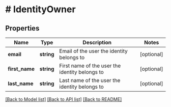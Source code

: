 # # IdentityOwner

## Properties

Name | Type | Description | Notes
------------ | ------------- | ------------- | -------------
**email** | **string** | Email of the user the identity belongs to | [optional] 
**first_name** | **string** | First name of the user the identity belongs to | [optional] 
**last_name** | **string** | Last name of the user the identity belongs to | [optional] 

[[Back to Model list]](../../README.md#documentation-for-models) [[Back to API list]](../../README.md#documentation-for-api-endpoints) [[Back to README]](../../README.md)


